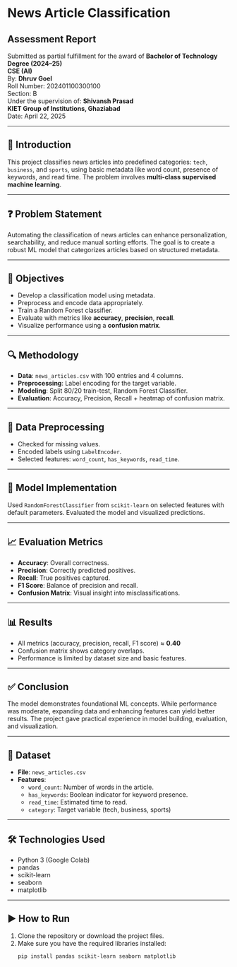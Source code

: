# News Article Classification

## Assessment Report  
Submitted as partial fulfillment for the award of **Bachelor of Technology Degree (2024–25)**  
**CSE (AI)**  
By: **Dhruv Goel**  
Roll Number: 202401100300100  
Section: B  
Under the supervision of: **Shivansh Prasad**  
**KIET Group of Institutions, Ghaziabad**  
Date: April 22, 2025

---

## 📘 Introduction
This project classifies news articles into predefined categories: `tech`, `business`, and `sports`, using basic metadata like word count, presence of keywords, and read time. The problem involves **multi-class supervised machine learning**.

---

## ❓ Problem Statement
Automating the classification of news articles can enhance personalization, searchability, and reduce manual sorting efforts. The goal is to create a robust ML model that categorizes articles based on structured metadata.

---

## 🎯 Objectives
- Develop a classification model using metadata.
- Preprocess and encode data appropriately.
- Train a Random Forest classifier.
- Evaluate with metrics like **accuracy**, **precision**, **recall**.
- Visualize performance using a **confusion matrix**.

---

## 🔍 Methodology
- **Data**: `news_articles.csv` with 100 entries and 4 columns.
- **Preprocessing**: Label encoding for the target variable.
- **Modeling**: Split 80/20 train-test, Random Forest Classifier.
- **Evaluation**: Accuracy, Precision, Recall + heatmap of confusion matrix.

---

## 🧼 Data Preprocessing
- Checked for missing values.
- Encoded labels using `LabelEncoder`.
- Selected features: `word_count`, `has_keywords`, `read_time`.

---

## 🤖 Model Implementation
Used `RandomForestClassifier` from `scikit-learn` on selected features with default parameters. Evaluated the model and visualized predictions.

---

## 📈 Evaluation Metrics
- **Accuracy**: Overall correctness.
- **Precision**: Correctly predicted positives.
- **Recall**: True positives captured.
- **F1 Score**: Balance of precision and recall.
- **Confusion Matrix**: Visual insight into misclassifications.

---

## 📊 Results
- All metrics (accuracy, precision, recall, F1 score) ≈ **0.40**
- Confusion matrix shows category overlaps.
- Performance is limited by dataset size and basic features.

---

## ✅ Conclusion
The model demonstrates foundational ML concepts. While performance was moderate, expanding data and enhancing features can yield better results. The project gave practical experience in model building, evaluation, and visualization.

---

## 🧾 Dataset
- **File**: `news_articles.csv`
- **Features**:
  - `word_count`: Number of words in the article.
  - `has_keywords`: Boolean indicator for keyword presence.
  - `read_time`: Estimated time to read.
  - `category`: Target variable (tech, business, sports)

---

## 🛠️ Technologies Used
- Python 3 (Google Colab)
- pandas
- scikit-learn
- seaborn
- matplotlib

---

## ▶️ How to Run

1. Clone the repository or download the project files.
2. Make sure you have the required libraries installed:
   ```bash
   pip install pandas scikit-learn seaborn matplotlib
